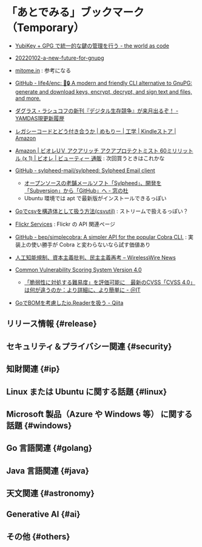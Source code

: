 # 「あとでみる」ブックマーク（Temporary）

- [YubiKey + GPG で統一的な鍵の管理を行う - the world as code](https://chroju.dev/blog/yubikey_gpg_with_git_commit_signing_and_ssh)
- [20220102-a-new-future-for-gnupg](https://gnupg.org/blog/20220102-a-new-future-for-gnupg.html)
- [mitome.in](https://mitome.in/) : 参考になる
- [GitHub - life4/enc: 🔑🔒 A modern and friendly CLI alternative to GnuPG: generate and download keys, encrypt, decrypt, and sign text and files, and more.](https://github.com/life4/enc)

- [ダグラス・ラシュコフの新刊『デジタル生存競争』が来月出るぞ！ - YAMDAS現更新履歴](https://yamdas.hatenablog.com/entry/20230508/survival-of-the-richest)
- [レガシーコードとどう付き合うか | めもりー | 工学 | Kindleストア | Amazon](https://www.amazon.co.jp/%E3%83%AC%E3%82%AC%E3%82%B7%E3%83%BC%E3%82%B3%E3%83%BC%E3%83%89%E3%81%A8%E3%81%A9%E3%81%86%E4%BB%98%E3%81%8D%E5%90%88%E3%81%86%E3%81%8B-%E3%82%81%E3%82%82%E3%82%8A%E3%83%BC-ebook/dp/B0C5WNNLCR)
- [Amazon | ビオレUＶ アクアリッチ アクアプロテクトミスト 60ミリリットル (x 1) | ビオレ | ビューティー 通販](https://www.amazon.co.jp/%E3%83%93%E3%82%AA%E3%83%AC-26102537-%E3%82%A2%E3%82%AF%E3%82%A2%E3%83%AA%E3%83%83%E3%83%81-%E3%82%A2%E3%82%AF%E3%82%A2%E3%83%97%E3%83%AD%E3%83%86%E3%82%AF%E3%83%88%E3%83%9F%E3%82%B9%E3%83%88-60%E3%83%9F%E3%83%AA%E3%83%AA%E3%83%83%E3%83%88%E3%83%AB/dp/B0BT1X9H7B) : 次回買うときはこれかな

- [GitHub - sylpheed-mail/sylpheed: Sylpheed Email client](https://github.com/sylpheed-mail/sylpheed)
  - [オープンソースの老舗メールソフト「Sylpheed」、開発を「Subversion」から「GitHub」へ - 窓の杜](https://forest.watch.impress.co.jp/docs/news/1460526.html)
  - Ubuntu 環境では apt で最新版がインストールできるっぽい

- [Goでcsvを構造体として扱う方法(csvutil)](https://zenn.dev/axpensive/articles/f69f377f46fd89) : ストリームで扱えるっぽい？

- [Flickr Services](https://www.flickr.com/services/api/misc.urls.html) : Flickr の API 関連ページ

- [GitHub - bep/simplecobra: A simpler API for the popular Cobra CLI.](https://github.com/bep/simplecobra) : 実装上の使い勝手が Cobra と変わらないなら試す価値あり

- [人工知能規制、資本主義批判、民主主義再考 – WirelessWire News](https://wirelesswire.jp/2023/05/84727/)

- [Common Vulnerability Scoring System Version 4.0](https://www.first.org/cvss/v4-0/)
  - [「脆弱性に対処する難易度」を評価可能に　最新のCVSS「CVSS 4.0」は何が違うのか：より詳細に、より簡単に - ＠IT](https://atmarkit.itmedia.co.jp/ait/articles/2307/10/news032.html)

- [GoでBOMを考慮したio.Readerを扱う - Qiita](https://qiita.com/ssc-ynakamura/items/e05dc9bfacee063f3471)


## リリース情報 {#release}


## セキュリティ＆プライバシー関連 {#security}


## 知財関連 {#ip}


## Linux または Ubuntu に関する話題 {#linux}


## Microsoft 製品（Azure や Windows 等） に関する話題 {#windows}


## Go 言語関連 {#golang}


## Java  言語関連 {#java}


## 天文関連 {#astronomy}


## Generative AI {#ai}


## その他 {#others}


<!-- eof -->
